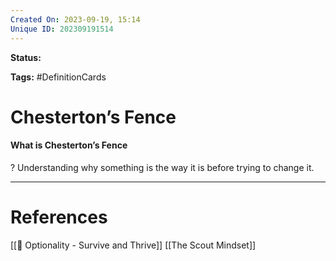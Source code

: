 ```yaml
---
Created On: 2023-09-19, 15:14
Unique ID: 202309191514
---
```

**Status:** 

**Tags:** #DefinitionCards 

# Chesterton’s Fence

#### What is Chesterton’s Fence
?
Understanding why something is the way it is before trying to change it.
<!--SR:!2024-11-05,305,290-->


---
# References
[[📗 Optionality - Survive and Thrive]]
[[The Scout Mindset]]